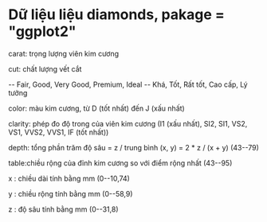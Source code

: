 # Dữ liệu liệu diamonds, pakage = "ggplot2" 

carat: trọng lượng viên kim cương

cut: chất lượng vết cắt

-- Fair, Good, Very Good, Premium, Ideal -- Khá, Tốt, Rất tốt, Cao cấp, Lý tưởng

color: màu kim cương, từ D (tốt nhất) đến J (xấu nhất)

clarity: phép đo độ trong của viên kim cương (I1 (xấu nhất), SI2, SI1, VS2, VS1, VVS2, VVS1, IF (tốt nhất))

depth: tổng phần trăm độ sâu = z / trung bình (x, y) = 2 * z / (x + y) (43--79)

table:chiều rộng của đỉnh kim cương so với điểm rộng nhất (43--95)

x : chiều dài tính bằng mm (0--10,74)

y : chiều rộng tính bằng mm (0--58,9)

z : độ sâu tính bằng mm (0--31,8)
